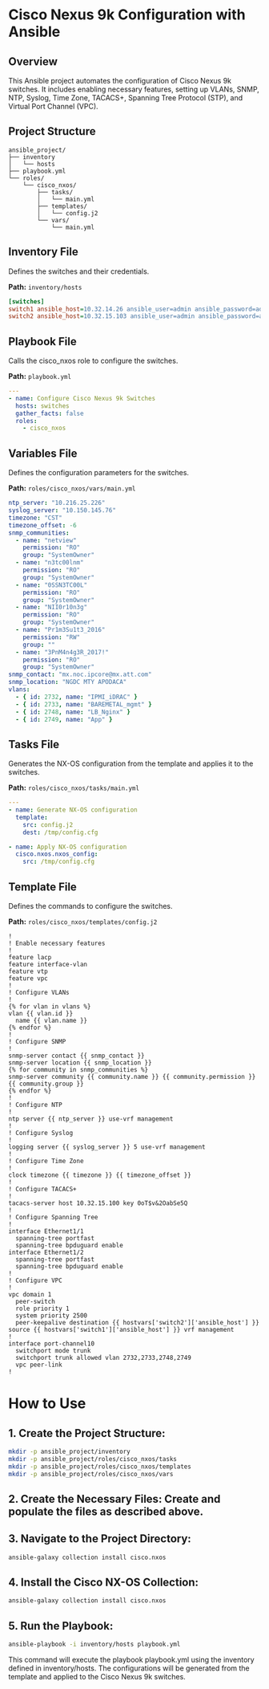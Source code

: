 # Cisco Nexus 9k Configuration with Ansible

## Overview

This Ansible project automates the configuration of Cisco Nexus 9k switches. It includes enabling necessary features, setting up VLANs, SNMP, NTP, Syslog, Time Zone, TACACS+, Spanning Tree Protocol (STP), and Virtual Port Channel (VPC).

## Project Structure
```
ansible_project/
├── inventory
│   └── hosts
├── playbook.yml
└── roles/
    └── cisco_nxos/
        ├── tasks/
        │   └── main.yml
        ├── templates/
        │   └── config.j2
        └── vars/
            └── main.yml
```


## Inventory File

Defines the switches and their credentials.

**Path:** `inventory/hosts`
```ini
[switches]
switch1 ansible_host=10.32.14.26 ansible_user=admin ansible_password=admin_password
switch2 ansible_host=10.32.15.103 ansible_user=admin ansible_password=admin_password
```
## Playbook File
Calls the cisco_nxos role to configure the switches.

**Path:** `playbook.yml`
```yaml
---
- name: Configure Cisco Nexus 9k Switches
  hosts: switches
  gather_facts: false
  roles:
    - cisco_nxos
```
## Variables File
Defines the configuration parameters for the switches.

**Path:** `roles/cisco_nxos/vars/main.yml`

```yaml
ntp_server: "10.216.25.226"
syslog_server: "10.150.145.76"
timezone: "CST"
timezone_offset: -6
snmp_communities:
  - name: "netview"
    permission: "RO"
    group: "SystemOwner"
  - name: "n3tc00lnm"
    permission: "RO"
    group: "SystemOwner"
  - name: "0SSN3TC00L"
    permission: "RO"
    group: "SystemOwner"
  - name: "NII0r10n3g"
    permission: "RO"
    group: "SystemOwner"
  - name: "Pr1m3Su1t3_2016"
    permission: "RW"
    group: ""
  - name: "3PnM4n4g3R_2017!"
    permission: "RO"
    group: "SystemOwner"
snmp_contact: "mx.noc.ipcore@mx.att.com"
snmp_location: "NGDC MTY APODACA"
vlans:
  - { id: 2732, name: "IPMI_iDRAC" }
  - { id: 2733, name: "BAREMETAL_mgmt" }
  - { id: 2748, name: "LB_Nginx" }
  - { id: 2749, name: "App" }
```

## Tasks File
Generates the NX-OS configuration from the template and applies it to the switches.

**Path:** `roles/cisco_nxos/tasks/main.yml`
```yaml
---
- name: Generate NX-OS configuration
  template:
    src: config.j2
    dest: /tmp/config.cfg

- name: Apply NX-OS configuration
  cisco.nxos.nxos_config:
    src: /tmp/config.cfg
```

## Template File
Defines the commands to configure the switches.

**Path:** `roles/cisco_nxos/templates/config.j2`
```j2
!
! Enable necessary features
!
feature lacp
feature interface-vlan
feature vtp
feature vpc
!
! Configure VLANs
!
{% for vlan in vlans %}
vlan {{ vlan.id }}
  name {{ vlan.name }}
{% endfor %}
!
! Configure SNMP
!
snmp-server contact {{ snmp_contact }}
snmp-server location {{ snmp_location }}
{% for community in snmp_communities %}
snmp-server community {{ community.name }} {{ community.permission }} {{ community.group }}
{% endfor %}
!
! Configure NTP
!
ntp server {{ ntp_server }} use-vrf management
!
! Configure Syslog
!
logging server {{ syslog_server }} 5 use-vrf management
!
! Configure Time Zone
!
clock timezone {{ timezone }} {{ timezone_offset }}
!
! Configure TACACS+
!
tacacs-server host 10.32.15.100 key 0oT$v&2OabSe5Q
!
! Configure Spanning Tree
!
interface Ethernet1/1
  spanning-tree portfast
  spanning-tree bpduguard enable
interface Ethernet1/2
  spanning-tree portfast
  spanning-tree bpduguard enable
!
! Configure VPC
!
vpc domain 1
  peer-switch
  role priority 1
  system priority 2500
  peer-keepalive destination {{ hostvars['switch2']['ansible_host'] }} source {{ hostvars['switch1']['ansible_host'] }} vrf management
!
interface port-channel10
  switchport mode trunk
  switchport trunk allowed vlan 2732,2733,2748,2749
  vpc peer-link
!
```

# How to Use
## 1. Create the Project Structure:

```bash
mkdir -p ansible_project/inventory
mkdir -p ansible_project/roles/cisco_nxos/tasks
mkdir -p ansible_project/roles/cisco_nxos/templates
mkdir -p ansible_project/roles/cisco_nxos/vars
```

## 2. Create the Necessary Files: Create and populate the files as described above.

## 3. Navigate to the Project Directory:
```bash
ansible-galaxy collection install cisco.nxos
```
## 4. Install the Cisco NX-OS Collection:
```bash
ansible-galaxy collection install cisco.nxos
```

## 5. Run the Playbook:
```bash
ansible-playbook -i inventory/hosts playbook.yml
```
This command will execute the playbook playbook.yml using the inventory defined in inventory/hosts. The configurations will be generated from the template and applied to the Cisco Nexus 9k switches.



